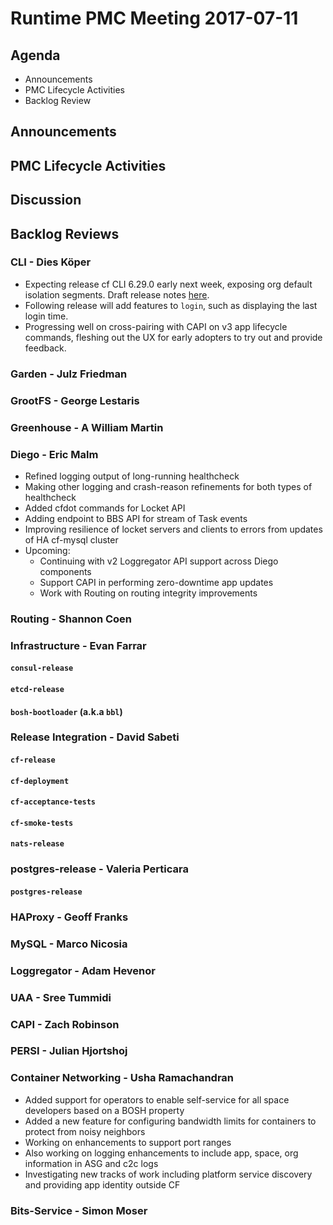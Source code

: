 # Runtime PMC Meeting 2017-07-11

## Agenda

* Announcements
* PMC Lifecycle Activities
* Backlog Review

## Announcements


## PMC Lifecycle Activities


## Discussion


## Backlog Reviews

### CLI - Dies Köper
- Expecting release cf CLI 6.29.0 early next week, exposing org default isolation segments. Draft release notes [here](https://www.pivotaltracker.com/story/show/147558901).
- Following release will add features to `login`, such as displaying the last login time.
- Progressing well on cross-pairing with CAPI on v3 app lifecycle commands, fleshing out the UX for early adopters to try out and provide feedback.


### Garden - Julz Friedman

### GrootFS - George Lestaris


### Greenhouse - A William Martin


### Diego - Eric Malm

- Refined logging output of long-running healthcheck
- Making other logging and crash-reason refinements for both types of healthcheck
- Added cfdot commands for Locket API
- Adding endpoint to BBS API for stream of Task events
- Improving resilience of locket servers and clients to errors from updates of HA cf-mysql cluster
- Upcoming:
  - Continuing with v2 Loggregator API support across Diego components
  - Support CAPI in performing zero-downtime app updates
  - Work with Routing on routing integrity improvements

### Routing - Shannon Coen


### Infrastructure - Evan Farrar

#### `consul-release`


#### `etcd-release`

#### `bosh-bootloader` (a.k.a `bbl`)

### Release Integration - David Sabeti

#### `cf-release`

#### `cf-deployment`

#### `cf-acceptance-tests`

#### `cf-smoke-tests`

#### `nats-release`

### postgres-release - Valeria Perticara

#### `postgres-release`

### HAProxy - Geoff Franks

### MySQL - Marco Nicosia

### Loggregator - Adam Hevenor

### UAA - Sree Tummidi

### CAPI - Zach Robinson

### PERSI - Julian Hjortshoj

### Container Networking - Usha Ramachandran
- Added support for operators to enable self-service for all space developers based on a BOSH property
- Added a new feature for configuring bandwidth limits for containers to protect from noisy neighbors
- Working on enhancements to support port ranges
- Also working on logging enhancements to include app, space, org information in ASG and c2c logs
- Investigating new tracks of work including platform service discovery and providing app identity outside CF

### Bits-Service - Simon Moser
